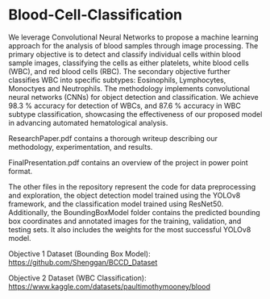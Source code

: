 # Blood-Cell-Classification

We leverage Convolutional Neural Networks to propose a machine learning approach for the analysis of blood samples through image processing. The primary objective is to detect and classify individual cells within blood sample images, classifying the cells as either platelets, white blood cells (WBC), and red blood cells (RBC). The secondary objective further classifies WBC into specific subtypes: Eosinophils, Lymphocytes, Monoctyes and Neutrophils. The methodology implements convolutional neural networks (CNNs) for object detection and classification. We achieve 98.3 % accuracy for detection of WBCs, and 87.6 % accuracy in WBC subtype classification, showcasing the effectiveness of our proposed model in advancing automated hematological analysis. 

ResearchPaper.pdf contains a thorough writeup describing our methodology, experimentation, and results. 

FinalPresentation.pdf contains an overview of the project in power point format. 

The other files in the repository represent the code for data preprocessing and exploration, the object detection model trained using the YOLOv8 framework, and the classification model trained using ResNet50. Additionally, the BoundingBoxModel folder contains the predicted bounding box coordinates and annotated images for the training, validation, and testing sets. It also includes the weights for the most successful YOLOv8 model. 

Objective 1 Dataset (Bounding Box Model):
https://github.com/Shenggan/BCCD_Dataset

Objective 2 Dataset (WBC Classification):
https://www.kaggle.com/datasets/paultimothymooney/blood
